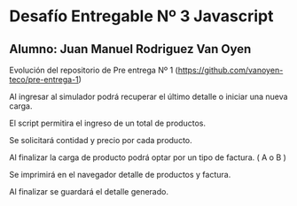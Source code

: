 # Desafío Entregable Nº 3 Javascript
## Alumno: Juan Manuel Rodriguez Van Oyen

Evolución del repositorio de Pre entrega Nº 1 (https://github.com/vanoyen-teco/pre-entrega-1)

Al ingresar al simulador podrá recuperar el último detalle o iniciar una nueva carga.

El script permitira el ingreso de un total de productos.

Se solicitará contidad y precio por cada producto.

Al finalizar la carga de producto podrá optar por un tipo de factura. ( A o B )

Se imprimirá en el navegador detalle de productos y factura. 

Al finalizar se guardará el detalle generado.